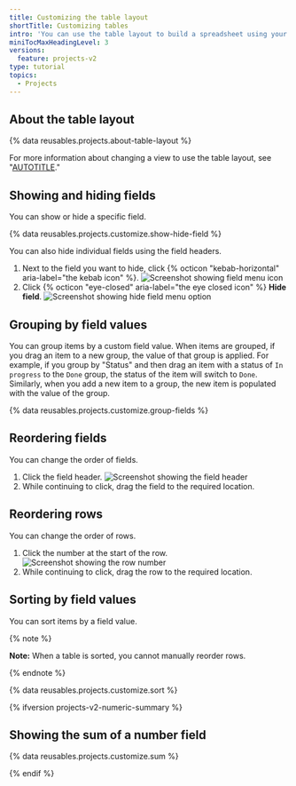 ```yaml
---
title: Customizing the table layout
shortTitle: Customizing tables
intro: 'You can use the table layout to build a spreadsheet using your project''s items,  {% data variables.product.company_short %} metadata, and your custom fields.'
miniTocMaxHeadingLevel: 3
versions:
  feature: projects-v2
type: tutorial
topics:
  - Projects
---
```


## About the table layout

{% data reusables.projects.about-table-layout %}

For more information about changing a view to use the table layout, see "[AUTOTITLE](/issues/planning-and-tracking-with-projects/customizing-views-in-your-project/changing-the-layout-of-a-view#changing-the-project-layout)."

## Showing and hiding fields

You can show or hide a specific field.

{% data reusables.projects.customize.show-hide-field %}

You can also hide individual fields using the field headers.

1. Next to the field you want to hide, click {% octicon "kebab-horizontal" aria-label="the kebab icon" %}.
   ![Screenshot showing field menu icon](/assets/images/help/projects-v2/modify-field-menu.png)
1. Click {% octicon "eye-closed" aria-label="the eye closed icon" %} **Hide field**.
   ![Screenshot showing hide field menu option](/assets/images/help/projects-v2/hide-field-via-menu.png)

## Grouping by field values

You can group items by a custom field value. When items are grouped, if you drag an item to a new group, the value of that group is applied. For example, if you group by "Status" and then drag an item with a status of `In progress` to the `Done` group, the status of the item will switch to `Done`. Similarly, when you add a new item to a group, the new item is populated with the value of the group.

{% data reusables.projects.customize.group-fields %}

## Reordering fields

You can change the order of fields.

1. Click the field header.
   ![Screenshot showing the field header](/assets/images/help/projects-v2/select-field-header.png)
2. While continuing to click, drag the field to the required location.

## Reordering rows

You can change the order of rows.

1. Click the number at the start of the row.
   ![Screenshot showing the row number](/assets/images/help/projects-v2/select-row-number.png)
2. While continuing to click, drag the row to the required location.

## Sorting by field values

You can sort items by a field value.

{% note %}

**Note:** When a table is sorted, you cannot manually reorder rows.

{% endnote %}

{% data reusables.projects.customize.sort %}

{% ifversion projects-v2-numeric-summary %}

## Showing the sum of a number field

{% data reusables.projects.customize.sum %}

{% endif %}
